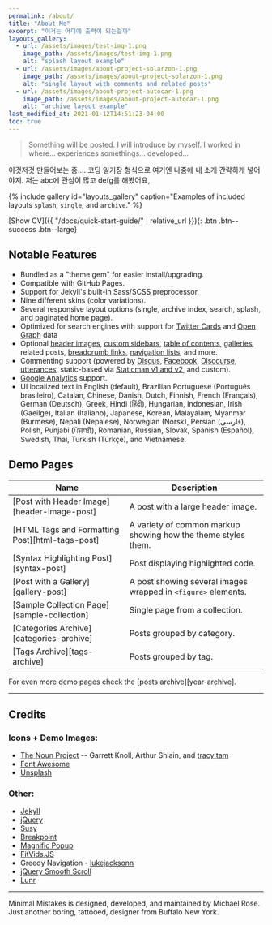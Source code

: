 ```yaml
---
permalink: /about/
title: "About Me"
excerpt: "이거는 어디에 출력이 되는걸까"
layouts_gallery:
  - url: /assets/images/test-img-1.png
    image_path: /assets/images/test-img-1.png
    alt: "splash layout example"
  - url: /assets/images/about-project-solarzon-1.png
    image_path: /assets/images/about-project-solarzon-1.png
    alt: "single layout with comments and related posts"
  - url: /assets/images/about-project-autocar-1.png
    image_path: /assets/images/about-project-autocar-1.png
    alt: "archive layout example"
last_modified_at: 2021-01-12T14:51:23-04:00
toc: true
---
```


<link rel="stylesheet" href="/assets/css/timesheet.css">
<script src="/assets/js/timesheet.min.js"></script>

> Something will be posted. I will introduce by myself. I worked in where... experiences somethings... developed...

이것저것 만들어보는 중.... 코딩 일기장 형식으로 여기엔 나중에 내 소개 간략하게 넣어야지. 저는 abc에 관심이 많고 defg를 해봤어요,

{% include gallery id="layouts_gallery" caption="Examples of included layouts `splash`, `single`, and `archive`." %}

[Show CV]({{ "/docs/quick-start-guide/" | relative_url }}){: .btn .btn--success .btn--large}


<div id="timesheet" class="" >

</div>

## Notable Features

- Bundled as a "theme gem" for easier install/upgrading.
- Compatible with GitHub Pages.
- Support for Jekyll's built-in Sass/SCSS preprocessor.
- Nine different skins (color variations).
- Several responsive layout options (single, archive index, search, splash, and paginated home page).
- Optimized for search engines with support for [Twitter Cards](https://dev.twitter.com/cards/overview) and [Open Graph](http://ogp.me/) data
- Optional [header images](https://mmistakes.github.io/minimal-mistakes/docs/layouts/#headers), [custom sidebars](https://mmistakes.github.io/minimal-mistakes/docs/layouts/#sidebars), [table of contents](https://mmistakes.github.io/minimal-mistakes/docs/helpers/#table-of-contents), [galleries](https://mmistakes.github.io/minimal-mistakes/docs/helpers/#gallery), related posts, [breadcrumb links](https://mmistakes.github.io/minimal-mistakes/docs/configuration/#breadcrumb-navigation-beta), [navigation lists](https://mmistakes.github.io/minimal-mistakes/docs/helpers/#navigation-list), and more.
- Commenting support (powered by [Disqus](https://disqus.com/), [Facebook](https://developers.facebook.com/docs/plugins/comments), [Discourse](https://www.discourse.org/), [utterances](https://utteranc.es/), static-based via [Staticman v1 and v2](https://staticman.net/), and custom).
- [Google Analytics](https://www.google.com/analytics/) support.
- UI localized text in English (default), Brazilian Portuguese (Português brasileiro), Catalan, Chinese, Danish, Dutch, Finnish, French (Français), German (Deutsch), Greek, Hindi (हिंदी), Hungarian, Indonesian, Irish (Gaeilge), Italian (Italiano), Japanese, Korean, Malayalam, Myanmar (Burmese), Nepali (Nepalese), Norwegian (Norsk), Persian (فارسی), Polish, Punjabi (ਪੰਜਾਬੀ), Romanian, Russian, Slovak, Spanish (Español), Swedish, Thai, Turkish (Türkçe), and Vietnamese.

## Demo Pages

| Name                                        | Description                                           |
| ------------------------------------------- | ----------------------------------------------------- |
| [Post with Header Image][header-image-post] | A post with a large header image. |
| [HTML Tags and Formatting Post][html-tags-post] | A variety of common markup showing how the theme styles them. |
| [Syntax Highlighting Post][syntax-post] | Post displaying highlighted code. |
| [Post with a Gallery][gallery-post] | A post showing several images wrapped in `<figure>` elements. |
| [Sample Collection Page][sample-collection] | Single page from a collection. |
| [Categories Archive][categories-archive] | Posts grouped by category. |
| [Tags Archive][tags-archive] | Posts grouped by tag. |

For even more demo pages check the [posts archive][year-archive].


---

## Credits

### Icons + Demo Images:

- [The Noun Project](https://thenounproject.com) -- Garrett Knoll, Arthur Shlain, and [tracy tam](https://thenounproject.com/tracytam)
- [Font Awesome](http://fontawesome.io/)
- [Unsplash](https://unsplash.com/)

### Other:

- [Jekyll](https://jekyllrb.com/)
- [jQuery](https://jquery.com/)
- [Susy](http://susy.oddbird.net/)
- [Breakpoint](http://breakpoint-sass.com/)
- [Magnific Popup](http://dimsemenov.com/plugins/magnific-popup/)
- [FitVids.JS](http://fitvidsjs.com/)
- Greedy Navigation - [lukejacksonn](https://codepen.io/lukejacksonn/pen/PwmwWV)
- [jQuery Smooth Scroll](https://github.com/kswedberg/jquery-smooth-scroll)
- [Lunr](http://lunrjs.com)

---

Minimal Mistakes is designed, developed, and maintained by Michael Rose. Just another boring, tattooed, designer from Buffalo New York.

<script>
function ccc(){
  alert("asd");
}

new Timesheet('timesheet', 2010, 2021, [
['03/2010', '02/2013', '인천외국어고등학교 중국어과', 'lorem'],
['03/2013', '06/2014', '한동대학교 컴퓨터공학과', 'ipsum'],
['06/2014', '03/2016', '군복무 의경', 'dolor'],
['04/2016', '02/2018', '인더코어비즈니스플랫폼 연구원', 'default', 1],
['03/2018', '06/2020', '한동대학교 컴퓨터공학과', 'ipsum', 1],
['11/2018', '12/2018', '교내 SW 경진대회 우수상', 'lorem', 1],
['12/2018', '02/2019', '인더코어비즈니스플랫폼 연구원', 'default', 1],
['09/2019', '06/2020', '한국금융솔루션 개발자', 'default', 1],
['06/2019', '06/2020', '교내 캡스톤 경진대회 최우수상 (자율주행 인공지능부문)', 'lorem', 1],
['07/2020', '12/2020', '삼성 청년 SW 아카데미 SSAFY (임베디드) ', 'ipsum', 1],
['12/2020', '12/2021', 'GS네오텍 Solution Architect Engineer', 'default', 1]
    ]);
</script> 
